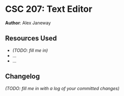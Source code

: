 # CSC 207: Text Editor

**Author**: Alex Janeway

## Resources Used

+ _(TODO: fill me in)_
+ ...
+ ...

## Changelog

_(TODO: fill me in with a log of your committed changes)_

